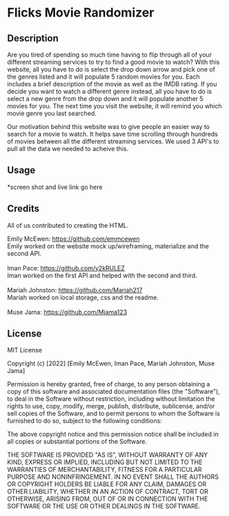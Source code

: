 # Flicks Movie Randomizer

## Description

Are you tired of spending so much time having to flip through all of your different streaming services to try to find a good movie to watch? With this website, all you have to do is select the drop down arrow and pick one of the genres listed and it will populate 5 random movies for you. Each includes a brief description of the movie as well as the IMDB rating. If you decide you want to watch a different genre instead, all you have to do is select a new genre from the drop down and it will populate another 5 movies for you. The next time you visit the website, it will remind you which movie genre you last searched.

Our motivation behind this website was to give people an easier way to search for a movie to watch. It helps save time scrolling through hundreds of movies between all the different streaming services. We used 3 API's to pull all the data we needed to acheive this. 

## Usage

*screen shot and live link go here

## Credits
All of us contributed to creating the HTML.

Emily McEwen: https://github.com/emmcewen <br>
    Emily worked on the website mock up/wireframing, materialize and the second API.<br>
    <br>
Iman Pace: https://github.com/y2kRULEZ<br>
    Iman worked on the first API and helped with the second and third.<br>
    <br>
Mariah Johnston: https://github.com/Mariah217<br>
    Mariah worked on local storage, css and the readme.<br>
    <br>
Muse Jama: https://github.com/Mjama123<br>


## License

MIT License

Copyright (c) [2022] [Emily McEwen, Iman Pace, Mariah Johnston, Muse Jama]

Permission is hereby granted, free of charge, to any person obtaining a copy
of this software and associated documentation files (the "Software"), to deal
in the Software without restriction, including without limitation the rights
to use, copy, modify, merge, publish, distribute, sublicense, and/or sell
copies of the Software, and to permit persons to whom the Software is
furnished to do so, subject to the following conditions:

The above copyright notice and this permission notice shall be included in all
copies or substantial portions of the Software.

THE SOFTWARE IS PROVIDED "AS IS", WITHOUT WARRANTY OF ANY KIND, EXPRESS OR
IMPLIED, INCLUDING BUT NOT LIMITED TO THE WARRANTIES OF MERCHANTABILITY,
FITNESS FOR A PARTICULAR PURPOSE AND NONINFRINGEMENT. IN NO EVENT SHALL THE
AUTHORS OR COPYRIGHT HOLDERS BE LIABLE FOR ANY CLAIM, DAMAGES OR OTHER
LIABILITY, WHETHER IN AN ACTION OF CONTRACT, TORT OR OTHERWISE, ARISING FROM,
OUT OF OR IN CONNECTION WITH THE SOFTWARE OR THE USE OR OTHER DEALINGS IN THE
SOFTWARE.
